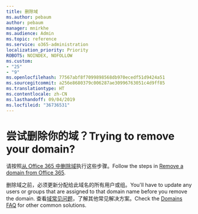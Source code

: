 ```yaml
---
title: 删除域
ms.author: pebaum
author: pebaum
manager: mnirkhe
ms.audience: Admin
ms.topic: reference
ms.service: o365-administration
localization_priority: Priority
ROBOTS: NOINDEX, NOFOLLOW
ms.custom:
- "25"
- "9"
ms.openlocfilehash: 77567abf8f7099898568db970ecedf51d9424a51
ms.sourcegitcommit: a256e8680379c006287ae30996763051c4d9ff85
ms.translationtype: HT
ms.contentlocale: zh-CN
ms.lasthandoff: 09/04/2019
ms.locfileid: "36736531"
---
```

# <a name="trying-to-remove-your-domain"></a><span data-ttu-id="26b7a-102">尝试删除你的域？</span><span class="sxs-lookup"><span data-stu-id="26b7a-102">Trying to remove your domain?</span></span>

<span data-ttu-id="26b7a-103">请按照[从 Office 365 中删除域](https://docs.microsoft.com/office365/admin/get-help-with-domains/remove-a-domain)执行这些步骤。</span><span class="sxs-lookup"><span data-stu-id="26b7a-103">Follow the steps in [Remove a domain from Office 365](https://docs.microsoft.com/office365/admin/get-help-with-domains/remove-a-domain).</span></span>
  
<span data-ttu-id="26b7a-104">删除域之前，必须更新分配给此域名的所有用户或组。</span><span class="sxs-lookup"><span data-stu-id="26b7a-104">You'll have to update any users or groups that are assigned to that domain name before you remove the domain.</span></span> <span data-ttu-id="26b7a-105">查看[域常见问题](https://docs.microsoft.com/office365/admin/setup/domains-faq)，了解其他常见解决方案。</span><span class="sxs-lookup"><span data-stu-id="26b7a-105">Check the [Domains FAQ](https://docs.microsoft.com/office365/admin/setup/domains-faq) for other common solutions.</span></span>
  